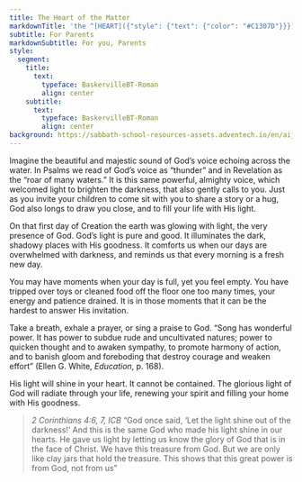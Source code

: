 ```yaml
---
title: The Heart of the Matter
markdownTitle: 'the ^[HEART]({"style": {"text": {"color": "#C1307D"}}}) of the ^[MATTER]({"style": {"text": {"color": "#117F4B"}}})'
subtitle: For Parents
markdownSubtitle: For you, Parents
style:
  segment:
    title:
      text:
        typeface: BaskervilleBT-Roman
        align: center
    subtitle:
      text:
        typeface: BaskervilleBT-Roman
        align: center
background: https://sabbath-school-resources-assets.adventech.io/en/aij/2025-01-bg/assets/02-04.png
---
```


Imagine the beautiful and majestic sound of God’s voice echoing across the water. In Psalms we read of God’s voice as “thunder” and in Revelation as the “roar of many waters.” It is this same powerful, almighty voice, which welcomed light to brighten the darkness, that also gently calls to you. Just as you invite your children to come sit with you to share a story or a hug, God also longs to draw you close, and to fill your life with His light. 

On that first day of Creation the earth was glowing with light, the very presence of God. God’s light is pure and good. It illuminates the dark, shadowy places with His goodness. It comforts us when our days are overwhelmed with darkness, and reminds us that every morning is a fresh new day. 

You may have moments when your day is full, yet you feel empty. You have tripped over toys or cleaned food off the floor one too many times, your energy and patience drained. It is in those moments that it can be the hardest to answer His invitation. 

Take a breath, exhale a prayer, or sing a praise to God. “Song has wonderful power. It has power to subdue rude and uncultivated natures; power to quicken thought and to awaken sympathy, to promote harmony of action, and to banish gloom and foreboding that destroy courage and weaken effort” (Ellen G. White, _Education_, p. 168).

His light will shine in your heart. It cannot be contained. The glorious light of God will radiate through your life, renewing your spirit and filling your home with His goodness. 

> <cite>2 Corinthians 4:6, 7, ICB</cite>
> “God once said, ‘Let the light shine out of the darkness!’ And this is the same God who made his light shine in our hearts. He gave us light by letting us know the glory of God that is in the face of Christ. We have this treasure from God. But we are only like clay jars that hold the treasure. This shows that this great power is from God, not from us”